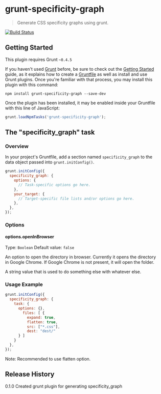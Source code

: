# grunt-specificity-graph

> Generate CSS specificity graphs using grunt.

[![Build Status](https://travis-ci.org/emphaticsunshine/grunt-specificity-graph.svg?branch=master)](https://travis-ci.org/emphaticsunshine/grunt-specificity-graph)

## Getting Started
This plugin requires Grunt `~0.4.5`

If you haven't used [Grunt](http://gruntjs.com/) before, be sure to check out the [Getting Started](http://gruntjs.com/getting-started) guide, as it explains how to create a [Gruntfile](http://gruntjs.com/sample-gruntfile) as well as install and use Grunt plugins. Once you're familiar with that process, you may install this plugin with this command:

```shell
npm install grunt-specificity-graph --save-dev
```

Once the plugin has been installed, it may be enabled inside your Gruntfile with this line of JavaScript:

```js
grunt.loadNpmTasks('grunt-specificity-graph');
```

## The "specificity_graph" task

### Overview
In your project's Gruntfile, add a section named `specificity_graph` to the data object passed into `grunt.initConfig()`.

```js
grunt.initConfig({
  specificity_graph: {
    options: {
      // Task-specific options go here.
    },
    your_target: {
      // Target-specific file lists and/or options go here.
    },
  },
});
```

### Options

#### options.openInBrowser
Type: `Boolean`
Default value: `false`

An option to open the directory in browser. Currently it opens the directory
in Google Chrome. If Google Chrome is not present, it will open the folder.

A string value that is used to do something else with whatever else.

### Usage Example

```js
grunt.initConfig({
  specificity_graph: {
    task: {
      options: {},
        files: [ {
          expand: true,
          flatten: true,
          src: ["*.css"],
          dest: "dest/"
      } ]
    }
  },
});
```

Note: Recommended to use flatten option.
## Release History
0.1.0 Created grunt plugin for generating specificity_graph
